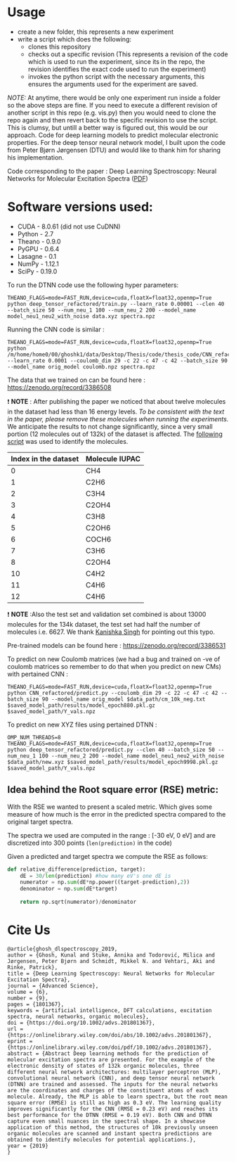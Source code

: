 # Usage
* create a new folder, this represents a new experiment
* write a script which does the following:
    * clones this repository
    * checks out a specific revision (This represents a revision of the code which is used to run the experiment, since its in the repo, the revision identifies the exact code used to run the experiment)
    * invokes the python script with the necessary arguments, this ensures the arguments used for the experiment are saved.

_NOTE:_ At anytime, there would be only one experiment run inside a folder so the above steps are fine. If you need to execute a different revision of another script in this repo (e.g. vis.py) then
you would need to clone the repo again and then revert back to the specific revision to use the script. This is clumsy, but untill a better way is figured out, this would be our approach.
Code for deep learning models to predict molecular electronic properties. For the deep tensor neural network model, I built upon the code from Peter Bjørn Jørgensen (DTU) and would like to thank him for sharing his implementation. 

Code corresponding to the paper : Deep Learning Spectroscopy: Neural Networks for Molecular Excitation Spectra ([PDF](https://onlinelibrary.wiley.com/doi/full/10.1002/advs.201801367))

# Software versions used:
* CUDA - 8.0.61 (did not use CuDNN)
* Python - 2.7
* Theano - 0.9.0
* PyGPU - 0.6.4
* Lasagne - 0.1
* NumPy - 1.12.1
* SciPy - 0.19.0

To run the DTNN code use the following hyper parameters:

```shell
THEANO_FLAGS=mode=FAST_RUN,device=cuda,floatX=float32,openmp=True python deep_tensor_refactored/train.py --learn_rate 0.00001 --clen 40 --batch_size 50 --num_neu_1 100 --num_neu_2 200 --model_name model_neu1_neu2_with_noise data.xyz spectra.npz
```

Running the CNN code is similar : 

```shell
THEANO_FLAGS=mode=FAST_RUN,device=cuda,floatX=float32,openmp=True python /m/home/home0/00/ghoshk1/data/Desktop/Thesis/code/thesis_code/CNN_refactored/train.py --learn_rate 0.0001 --coulomb_dim 29 -c 22 -c 47 -c 42 --batch_size 90 --model_name orig_model coulomb.npz spectra.npz
```

The data that we trained on can be found here : https://zenodo.org/record/3386508

:exclamation: **NOTE** : After publishing the paper we noticed that about twelve molecules in the dataset had less than 16 energy levels.
*To be consistent with the text in the paper, please remove these molecules when running the experiments.*
We anticipate the results to not change significantly, since a very small portion (12 molecules out of 132k) of the dataset is affected. The [following script](https://colab.research.google.com/drive/1uu8vEDEYAzKRVklVmf6iuqg7PoHnW5I0) was used to identify the molecules.

Index in the dataset | Molecule IUPAC |
---------------------|----------------|
| 0 | CH4 |
 | 1 | C2H6 |
 | 2 | C3H4 |
 | 3 | C2OH4 |
 | 4 | C3H8 |
 | 5 | C2OH6 |
 | 6 | COCH6 |
 | 7 | C3H6 |
 | 8 | C2OH4 |
 | 10 | C4H2 |
 | 11 | C4H6 |
 | 12 | C4H6 |
 
 :exclamation: **NOTE** :Also the test set and validation set combined is about 13000 molecules for the 134k dataset, the test set had half the number of molecules i.e. 6627. We thank [Kanishka Singh](https://www.heibrids.berlin/people/doctoral-researchers/kanishka-singh/) for pointing out this typo.

Pre-trained models can be found here : https://zenodo.org/record/3386531

To predict on new Coulomb matrices (we had a bug and trained on -ve of coulomb matrices so remember to do that when you predict on new CMs) with pertained CNN : 

```shell
THEANO_FLAGS=mode=FAST_RUN,device=cuda,floatX=float32,openmp=True python CNN_refactored/predict.py --coulomb_dim 29 -c 22 -c 47 -c 42 --batch_size 90 --model_name orig_model $data_path/cm_10k_neg.txt $saved_model_path/results/model_epoch880.pkl.gz $saved_model_path/Y_vals.npz
```

To predict on new XYZ files using pertained DTNN :

```shell
OMP_NUM_THREADS=8 THEANO_FLAGS=mode=FAST_RUN,device=cuda,floatX=float32,openmp=True python deep_tensor_refactored/predict.py --clen 40 --batch_size 50 --num_neu_1 100 --num_neu_2 200 --model_name model_neu1_neu2_with_noise $data_path/new.xyz $saved_model_path/results/model_epoch9998.pkl.gz $saved_model_path/Y_vals.npz
```

## Idea behind the Root square error (RSE) metric:

With the RSE we wanted to present a scaled metric. Which gives some measure of how much is the error in the predicted spectra compared to the original target spectra.

The spectra we used are computed in the range : [-30 eV, 0 eV] and are discretized into 300 points (```len(prediction)``` in the code)

Given a predicted and target spectra we compute the RSE as follows:
```python
def relative_difference(prediction, target):
    dE = 30/len(prediction) #how many eV's one dE is
    numerator = np.sum(dE*np.power((target-prediction),2))
    denominator = np.sum(dE*target)
    
    return np.sqrt(numerator)/denominator
```

# Cite Us
```
@article{ghosh_dlspectroscopy_2019,
author = {Ghosh, Kunal and Stuke, Annika and Todorović, Milica and Jørgensen, Peter Bjørn and Schmidt, Mikkel N. and Vehtari, Aki and Rinke, Patrick},
title = {Deep Learning Spectroscopy: Neural Networks for Molecular Excitation Spectra},
journal = {Advanced Science},
volume = {6},
number = {9},
pages = {1801367},
keywords = {artificial intelligence, DFT calculations, excitation spectra, neural networks, organic molecules},
doi = {https://doi.org/10.1002/advs.201801367},
url = {https://onlinelibrary.wiley.com/doi/abs/10.1002/advs.201801367},
eprint = {https://onlinelibrary.wiley.com/doi/pdf/10.1002/advs.201801367},
abstract = {Abstract Deep learning methods for the prediction of molecular excitation spectra are presented. For the example of the electronic density of states of 132k organic molecules, three different neural network architectures: multilayer perceptron (MLP), convolutional neural network (CNN), and deep tensor neural network (DTNN) are trained and assessed. The inputs for the neural networks are the coordinates and charges of the constituent atoms of each molecule. Already, the MLP is able to learn spectra, but the root mean square error (RMSE) is still as high as 0.3 eV. The learning quality improves significantly for the CNN (RMSE = 0.23 eV) and reaches its best performance for the DTNN (RMSE = 0.19 eV). Both CNN and DTNN capture even small nuances in the spectral shape. In a showcase application of this method, the structures of 10k previously unseen organic molecules are scanned and instant spectra predictions are obtained to identify molecules for potential applications.},
year = {2019}
}
```
